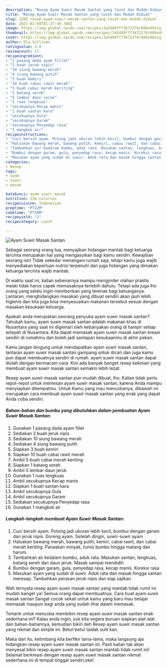 ```yaml
---
description: "Resep Ayam Suwir Masak Santan yang lezat dan Mudah Dibuat"
title: "Resep Ayam Suwir Masak Santan yang lezat dan Mudah Dibuat"
slug: 1202-resep-ayam-suwir-masak-santan-yang-lezat-dan-mudah-dibuat
date: 2021-02-04T01:37:49.766Z
image: https://img-global.cpcdn.com/recipes/3a5489fff3672274/680x482cq70/ayam-suwir-masak-santan-foto-resep-utama.jpg
thumbnail: https://img-global.cpcdn.com/recipes/3a5489fff3672274/680x482cq70/ayam-suwir-masak-santan-foto-resep-utama.jpg
cover: https://img-global.cpcdn.com/recipes/3a5489fff3672274/680x482cq70/ayam-suwir-masak-santan-foto-resep-utama.jpg
author: Ola Sullivan
ratingvalue: 3.8
reviewcount: 12
recipeingredient:
- "1 pasang dada ayam fillet"
- "2 buah jeruk nipis"
- "10 siung bawang merah"
- "4 siung bawang putih"
- "3 buah kemiri"
- "10 buah cabai rawit merah"
- "5 buah cabai merah keriting"
- "1 batang sereh"
- "5 lembar daun jeruk"
- "1 ruas lengkuas"
- "secukupnya Kecap manis"
- "1 buah santan kara"
- "secukupnya Gula"
- "secukupnya Garam"
- "secukupnya Penyedap rasa"
- "1 mangkok air"
recipeinstructions:
- "Cuci bersih ayam. Potong jadi ukuran lebih kecil, bumbui dengan garam dan jeruk nipis. Goreng ayam. Setelah dingin, suwir-suwir ayam"
- "Haluskan bawang merah, bawang putih, kemiri, cabai rawit, dan cabai merah keriting. Panaskan minyak, tumis bumbu hingga matang dan harum."
- "Tambahkan air kedalam bumbu, aduk rata. Masukan santan, lengkuas, batang sereh dan daun jeruk. Masak sampai mendidih"
- "Bumbui dengan garam, gula, penyedap rasa, kecap manis. Koreksi rasa"
- "Masukan ayam yang sudah di suwir. Aduk rata dan masak hingga santan meresap. Tambahkan perasan jeruk nipis dan siap sajikan"
categories:
- Resep
tags:
- ayam
- suwir
- masak

katakunci: ayam suwir masak 
nutrition: 226 calories
recipecuisine: Indonesian
preptime: "PT22M"
cooktime: "PT58M"
recipeyield: "2"
recipecategory: Lunch

---
```



![Ayam Suwir Masak Santan](https://img-global.cpcdn.com/recipes/3a5489fff3672274/680x482cq70/ayam-suwir-masak-santan-foto-resep-utama.jpg)

Sebagai seorang orang tua, menyajikan hidangan mantab bagi keluarga tercinta merupakan hal yang mengasyikan bagi kamu sendiri. Kewajiban seorang istri Tidak sekedar menangani rumah saja, tetapi kamu juga wajib menyediakan keperluan nutrisi terpenuhi dan juga hidangan yang dimakan keluarga tercinta wajib mantab.

Di waktu  saat ini, kalian sebenarnya mampu mengorder olahan praktis meski tidak harus capek memasaknya terlebih dahulu. Tetapi ada juga lho orang yang selalu ingin memberikan yang terenak bagi keluarganya. Lantaran, menghidangkan masakan yang dibuat sendiri akan jauh lebih higienis dan kita juga bisa menyesuaikan makanan tersebut sesuai dengan masakan kesukaan keluarga. 



Apakah anda merupakan seorang penyuka ayam suwir masak santan?. Tahukah kamu, ayam suwir masak santan adalah makanan khas di Nusantara yang saat ini digemari oleh kebanyakan orang di hampir setiap wilayah di Nusantara. Kita dapat memasak ayam suwir masak santan kreasi sendiri di rumahmu dan boleh jadi santapan kesukaanmu di akhir pekan.

Kamu jangan bingung untuk mendapatkan ayam suwir masak santan, lantaran ayam suwir masak santan gampang untuk dicari dan juga kamu pun dapat membuatnya sendiri di rumah. ayam suwir masak santan dapat diolah dengan bermacam cara. Kini ada banyak banget resep kekinian yang membuat ayam suwir masak santan semakin lebih lezat.

Resep ayam suwir masak santan pun mudah dibuat, lho. Kalian tidak perlu repot-repot untuk memesan ayam suwir masak santan, karena Anda mampu menyiapkan ditempatmu. Untuk Kamu yang mau mencobanya, dibawah ini merupakan cara membuat ayam suwir masak santan yang enak yang dapat Anda coba sendiri.

<!--inarticleads1-->

##### Bahan-bahan dan bumbu yang dibutuhkan dalam pembuatan Ayam Suwir Masak Santan:

1. Gunakan 1 pasang dada ayam fillet
1. Sediakan 2 buah jeruk nipis
1. Sediakan 10 siung bawang merah
1. Sediakan 4 siung bawang putih
1. Siapkan 3 buah kemiri
1. Siapkan 10 buah cabai rawit merah
1. Ambil 5 buah cabai merah keriting
1. Siapkan 1 batang sereh
1. Ambil 5 lembar daun jeruk
1. Gunakan 1 ruas lengkuas
1. Ambil secukupnya Kecap manis
1. Siapkan 1 buah santan kara
1. Ambil secukupnya Gula
1. Ambil secukupnya Garam
1. Sediakan secukupnya Penyedap rasa
1. Gunakan 1 mangkok air




<!--inarticleads2-->

##### Langkah-langkah membuat Ayam Suwir Masak Santan:

1. Cuci bersih ayam. Potong jadi ukuran lebih kecil, bumbui dengan garam dan jeruk nipis. Goreng ayam. Setelah dingin, suwir-suwir ayam
1. Haluskan bawang merah, bawang putih, kemiri, cabai rawit, dan cabai merah keriting. Panaskan minyak, tumis bumbu hingga matang dan harum.
1. Tambahkan air kedalam bumbu, aduk rata. Masukan santan, lengkuas, batang sereh dan daun jeruk. Masak sampai mendidih
1. Bumbui dengan garam, gula, penyedap rasa, kecap manis. Koreksi rasa
1. Masukan ayam yang sudah di suwir. Aduk rata dan masak hingga santan meresap. Tambahkan perasan jeruk nipis dan siap sajikan




Wah ternyata resep ayam suwir masak santan yang mantab tidak rumit ini mudah banget ya! Semua orang dapat membuatnya. Cara buat ayam suwir masak santan Sangat cocok sekali untuk kamu yang baru mau belajar memasak maupun bagi anda yang sudah lihai dalam memasak.

Tertarik untuk mencoba membikin resep ayam suwir masak santan enak sederhana ini? Kalau anda ingin, yuk kita segera buruan siapkan alat-alat dan bahan-bahannya, kemudian bikin deh Resep ayam suwir masak santan yang nikmat dan simple ini. Betul-betul taidak sulit kan. 

Maka dari itu, ketimbang kita berfikir lama-lama, maka langsung aja hidangkan resep ayam suwir masak santan ini. Pasti kalian tak akan menyesal bikin resep ayam suwir masak santan mantab tidak rumit ini! Selamat berkreasi dengan resep ayam suwir masak santan nikmat sederhana ini di tempat tinggal sendiri,oke!.

